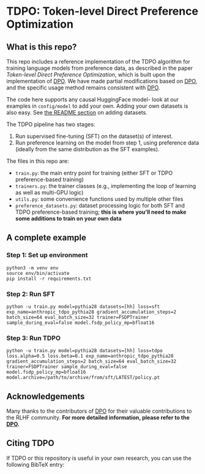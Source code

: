 # TDPO: Token-level Direct Preference Optimization

## What is this repo?

This repo includes a reference implementation of the TDPO algorithm for training language models from preference data, as described in the paper _Token-level Direct Preference Optimization_, which is built upon the implementation of [DPO](https://github.com/eric-mitchell/direct-preference-optimization). We have made partial modifications based on [DPO](https://github.com/eric-mitchell/direct-preference-optimization), and the specific usage method remains consistent with [DPO](https://github.com/eric-mitchell/direct-preference-optimization).

The code here supports any causal HuggingFace model- look at our examples in `config/model` to add your own. Adding your own datasets is also easy. See [the README section](https://github.com/huggingface/peft) on adding datasets.

The TDPO pipeline has two stages:

1. Run supervised fine-tuning (SFT) on the dataset(s) of interest.
2. Run preference learning on the model from step 1, using preference data (ideally from the same distribution as the SFT examples).

The files in this repo are:
- `train.py`: the main entry point for training (either SFT or TDPO preference-based training)
- `trainers.py`: the trainer classes (e.g., implementing the loop of learning as well as multi-GPU logic)
- `utils.py`: some convenience functions used by multiple other files
- `preference_datasets.py`: dataset processing logic for both SFT and TDPO preference-based training; **this is where you'll need to make some additions to train on your own data**



## A complete example



### Step 1: Set up environment

    python3 -m venv env
    source env/bin/activate
    pip install -r requirements.txt



### Step 2: Run SFT

    python -u train.py model=pythia28 datasets=[hh] loss=sft exp_name=anthropic_tdpo_pythia28 gradient_accumulation_steps=2 batch_size=64 eval_batch_size=32 trainer=FSDPTrainer sample_during_eval=false model.fsdp_policy_mp=bfloat16



### Step 3: Run TDPO

    python -u train.py model=pythia28 datasets=[hh] loss=tdpo loss.alpha=0.5 loss.beta=0.1 exp_name=anthropic_tdpo_pythia28 gradient_accumulation_steps=2 batch_size=64 eval_batch_size=32 trainer=FSDPTrainer sample_during_eval=false model.fsdp_policy_mp=bfloat16 model.archive=/path/to/archive/from/sft/LATEST/policy.pt

## Acknowledgements

Many thanks to the contributors of [DPO](https://github.com/eric-mitchell/direct-preference-optimization) for their valuable contributions to the RLHF community. **For more detailed information, please refer to the  [DPO](https://github.com/eric-mitchell/direct-preference-optimization).**



## Citing TDPO

If TDPO or this repository is useful in your own research, you can use the following BibTeX entry:
